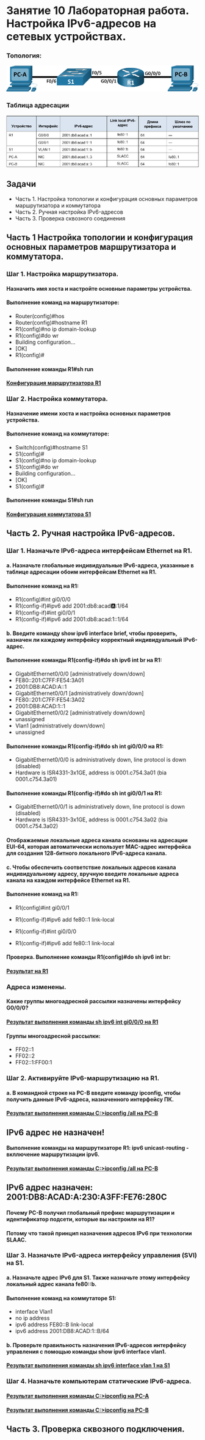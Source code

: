 # Занятие 10 Лабораторная работа. Настройка IPv6-адресов на сетевых устройствах. 

### Топология:

![](T1.png)

### Таблица адресации

![](Tab1.png)

## Задачи
* Часть 1. Настройка топологии и конфигурация основных параметров маршрутизатора и коммутатора
* Часть 2. Ручная настройка IPv6-адресов
* Часть 3. Проверка сквозного соединения
## Часть 1 Настройка топологии и конфигурация основных параметров маршрутизатора и коммутатора.
### Шаг 1. Настройка маршрутизатора.
#### Назначить имя хоста и настройте основные параметры устройства.
#### Выполнение команд на маршрутизаторе:
* Router(config)#hos
* Router(config)#hostname R1
* R1(config)#no ip domain-lookup
* R1(config)#do wr
* Building configuration...
* [OK]
* R1(config)#
#### Выполнение команды R1#sh run
#### [Конфигурация маршрутизатора R1](ConfR1)
### Шаг 2. Настройка коммутатора.
#### Назначение имени хоста и настройка основных параметров устройства.
#### Выполнение команд на коммутаторе:
* Switch(config)#hostname S1
* S1(config)#
* S1(config)#no ip domain-lookup
* S1(config)#do wr
* Building configuration...
* [OK]
* S1(config)#
#### Выполнение команды S1#sh run
#### [Конфигурация коммутатора S1](ConfS1)
## Часть 2. Ручная настройка IPv6-адресов.
### Шаг 1. Назначьте IPv6-адреса интерфейсам Ethernet на R1.
#### a.	Назначьте глобальные индивидуальные IPv6-адреса, указанные в таблице адресации обоим интерфейсам Ethernet на R1.
#### Выполнение команд на R1:
* R1(config)#int gi0/0/0
* R1(config-if)#ipv6 add 2001:db8:acad:a::1/64
* R1(config-if)#int gi0/0/1
* R1(config-if)#ipv6 add 2001:db8:acad:1::1/64
#### b.	Введите команду show ipv6 interface brief, чтобы проверить, назначен ли каждому интерфейсу корректный индивидуальный IPv6-адрес.
#### Выполнение команды R1(config-if)#do sh ipv6 int br на R1:
* GigabitEthernet0/0/0       [administratively down/down]
*    FE80::201:C7FF:FE54:3A01
*    2001:DB8:ACAD:A::1
* GigabitEthernet0/0/1       [administratively down/down]
*    FE80::201:C7FF:FE54:3A02
*    2001:DB8:ACAD:1::1
* GigabitEthernet0/0/2       [administratively down/down]
*    unassigned
* Vlan1                      [administratively down/down]
*    unassigned
#### Выполнение команды R1(config-if)#do sh int gi0/0/0 на R1:
* GigabitEthernet0/0/0 is administratively down, line protocol is down (disabled)
* Hardware is ISR4331-3x1GE, address is 0001.c754.3a01 (bia 0001.c754.3a01)
#### Выполнение команды R1(config-if)#do sh int gi0/0/1 на R1:
* GigabitEthernet0/0/1 is administratively down, line protocol is down (disabled)
* Hardware is ISR4331-3x1GE, address is 0001.c754.3a02 (bia 0001.c754.3a02)
#### Отображаемые локальные адреса канала основаны на адресации EUI-64, которая автоматически использует MAC-адрес интерфейса для создания 128-битного локального IPv6-адреса канала.
#### c.	Чтобы обеспечить соответствие локальных адресов канала индивидуальному адресу, вручную введите локальные адреса канала на каждом интерфейсе Ethernet на R1.
#### Выполнение команд на R1:
* R1(config)#int gi0/0/1
* R1(config-if)#ipv6 add fe80::1 link-local

* R1(config-if)#int gi0/0/0
* R1(config-if)#ipv6 add fe80::1 link-local
#### Проверка. Выполнение команды R1(config)#do sh ipv6 int br:
#### [Результат на R1](Rez2)
### Адреса изменены.
#### Какие группы многоадресной рассылки назначены интерфейсу G0/0/0?
#### [Результат выполнения команды sh ipv6 int gi0/0/0 на R1](Rez3)
#### Группы многоадресной рассылки:
* FF02::1
* FF02::2
* FF02::1:FF00:1
### Шаг 2. Активируйте IPv6-маршрутизацию на R1.
#### a.	В командной строке на PC-B введите команду ipconfig, чтобы получить данные IPv6-адреса, назначенного интерфейсу ПК.
#### [Результат выполнения команды C:\>ipconfig /all на PC-B](Rez4)
## IPv6 адрес не назначен!
#### Выполнение команды на маршрутизаторе R1: ipv6 unicast-routing  - вкллючение маршрутизации ipv6.
#### [Результат выполнения команды C:\>ipconfig /all на PC-B](Rez5)
## IPv6 адрес назначен: 2001:DB8:ACAD:A:230:A3FF:FE76:280C
#### Почему PC-B получил глобальный префикс маршрутизации и идентификатор подсети, которые вы настроили на R1?
#### Потому что такой принцип назначения адресов IPv6 при технологии SLAAC.
### Шаг 3. Назначьте IPv6-адреса интерфейсу управления (SVI) на S1.
#### a.	Назначьте адрес IPv6 для S1. Также назначьте этому интерфейсу локальный адрес канала fe80::b.
#### Выполнение команд на коммутаторе S1:
* interface Vlan1
* no ip address
* ipv6 address FE80::B link-local
* ipv6 address 2001:DB8:ACAD:1::B/64
#### b.	Проверьте правильность назначения IPv6-адресов интерфейсу управления с помощью команды show ipv6 interface vlan1.
#### [Результат выполнения команды sh ipv6 interface vlan 1 на S1](Rez6)
### Шаг 4. Назначьте компьютерам статические IPv6-адреса.
#### [Результат выполнения команды C:\>ipconfig на PC-A](Rez7)
#### [Результат выполнения команды C:\>ipconfig на PC-B](Rez8)
## Часть 3. Проверка сквозного подключения.
